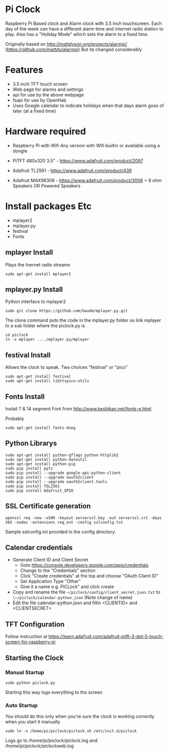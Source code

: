 # Pi Clock

Raspberry Pi Based clock and Alarm clock with 3.5 inch touchscreen. Each day of the week can have a differant alarm time and internet radio station to play.
 Also has a "Holiday Mode" which sets the alarm to a fixed time.

 Originally based on http://mattdyson.org/projects/alarmpi/ (https://github.com/mattdy/alarmpi) But its changed considerably

# Features

- 3.5 inch TFT touch screen
- Web page for alarms and settings
- api for use by the above webpage
- fsapi for use by OpenHab
- Uses Google calendar to indicate holidays when that days alarm goes of later (at a fixed time)

# Hardware required

- Raspberry Pi with Wifi
 Any version with Wifi builtin or available using a dongle

- PiTFT 480x320 3.5" - https://www.adafruit.com/product/2097

- Adafruit TL2561 - https://www.adafruit.com/product/439

- Adafruit MAX98306 - https://www.adafruit.com/product/3006 + 8 ohm Speakers
 OR
 Powered Speakers

# Install packages Etc

- mplayer2
- mplayer.py
- festival
- Fonts

## mplayer Install
Plays the Inernet radio streams
```
sudo apt-get install mplayer2
```

## mplayer.py Install
Python interface to mplayer2
```
sudo git clone https://github.com/baudm/mplayer.py.git
```
The clone command puts the code in the mplayer.py folder so link mplayer to a sub folder where the piclock.py is
~~~
cd piclock
ln -s mplayer ..../mplayer.py/mplayer
~~~

## festival Install
Allows the clock to speak. Two choices "festival" or "pico"
~~~
sudo apt-get install festival
sudo apt-get install libttspico-utils
~~~

## Fonts Install
Install 7 & 14 segment Font from http://www.keshikan.net/fonts-e.html

Probably
~~~
sudo apt-get install fonts-dseg
~~~

## Python Librarys
~~~
sudo apt-get install python-gflags python-httplib2
sudo apt-get install python-dateutil
sudo apt-get install python-pip
sudo pip install pytz
sudo pip install --upgrade google-api-python-client
sudo pip install --upgrade oauth2client
sudo pip install --upgrade oauth2client.tools
sudo pip install TSL2561
sudo pip install Adafruit_GPIO
~~~

## SSL Certificate generation
~~~
openssl req -new -x509 -keyout serverssl.key -out serverssl.crt -days 365 -nodes -extensions req_ext -config sslconfig.txt
~~~

  Sample sslconfig.txt provided in the config directory.

## Calendar credentials

- Generate Client ID and Client Secret
  - Goto https://console.developers.google.com/apis/credentials
  - Change to the "Credentials" section
  - Click "Create credentials" at the top and choose "OAuth Client ID"
  - Set Application Type "Other"
  - Give it a name e.g. PiCLock" and click create
- Copy and rename the file `~/piclock/config/client_secret.json.txt` to `\~/piclock/calendar-python.json` (Note change of name)
- Edit the file calendar-python.json and fillin &lt;CLIENTID&gt; and &lt;CLIENTSECRET&gt;

## TFT Configuration

Follow instruction at https://learn.adafruit.com/adafruit-pitft-3-dot-5-touch-screen-for-raspberry-pi

## Starting the Clock
### Manual Startup
```
sudo python piclock.py
```
Starting this way logs everything to the screen

### Auto Startup
You should do this only when you're sure the clock is working correctly when you start it manually

```
sudo ln -s /home/pi/piclock/piclock.sh /etc/init.d/piclock
```
Logs go to /home/pi/piclock/piclock.log and /home/pi/piclock/piclockweb.log
